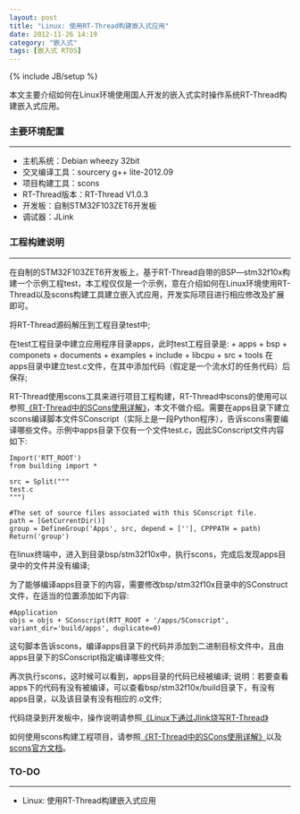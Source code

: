 ```yaml
---
layout: post
title: "Linux: 使用RT-Thread构建嵌入式应用"
date: 2012-11-26 14:19
category: "嵌入式"
tags: [嵌入式 RTOS]
---
```

{% include JB/setup %}


本文主要介绍如何在Linux环境使用国人开发的嵌入式实时操作系统RT-Thread构建嵌入式应用。

### 主要环境配置
---
+ 主机系统：Debian wheezy 32bit
+ 交叉编译工具：sourcery g++ lite-2012.09
+ 项目构建工具：scons
+ RT-Thread版本：RT-Thread V1.0.3
+ 开发板：自制STM32F103ZET6开发板 
+ 调试器：JLink

### 工程构建说明
---
在自制的STM32F103ZET6开发板上，基于RT-Thread自带的BSP—stm32f10x构建一个示例工程test，本工程仅仅是一个示例，意在介绍如何在Linux环境使用RT-Thread以及scons构建工具建立嵌入式应用，开发实际项目进行相应修改及扩展即可。

将RT-Thread源码解压到工程目录test中;

在test工程目录中建立应用程序目录apps，此时test工程目录是:
    + apps
    + bsp
    + componets
    + documents
    + examples
    + include
    + libcpu
    + src
    + tools
在apps目录中建立test.c文件，在其中添加代码（假定是一个流水灯的任务代码）后保存;

RT-Thread使用scons工具来进行项目工程构建，RT-Thread中scons的使用可以参照[《RT-Thread中的SCons使用详解》](http://www.rt-thread.org/dokuwiki/doku.php?id=rt-thread中的scons使用详解)，本文不做介绍。需要在apps目录下建立scons编译脚本文件SConscript（实际上是一段Python程序），告诉scons需要编译哪些文件。示例中apps目录下仅有一个文件test.c，因此SConscript文件内容如下:

    Import('RTT_ROOT')
    from building import *

    src = Split("""
    test.c
    """)

    #The set of source files associated with this SConscript file.
    path = [GetCurrentDir()]
    group = DefineGroup('Apps', src, depend = [''], CPPPATH = path)
    Return('group')

在linux终端中，进入到目录bsp/stm32f10x中，执行scons，完成后发现apps目录中的文件并没有编译;

为了能够编译apps目录下的内容，需要修改bsp/stm32f10x目录中的SConstruct文件，在适当的位置添加如下内容:

    #Application
    objs = objs + SConscript(RTT_ROOT + '/apps/SConscript', variant_dir='build/apps', duplicate=0)

这句脚本告诉scons，编译apps目录下的代码并添加到二进制目标文件中，且由apps目录下的SConscript指定编译哪些文件;

再次执行scons，这时候可以看到，apps目录的代码已经被编译;
说明：若要查看apps下的代码有没有被编译，可以查看bsp/stm32f10x/build目录下，有没有apps目录，以及该目录有没有相应的.o文件;

代码烧录到开发板中，操作说明请参照[《Linux下通过Jlink烧写RT-Thread》](http://www.rt-thread.org/dokuwiki/doku.php?id=linux下通过jlink烧写rt-thread)

如何使用scons构建工程项目，请参照[《RT-Thread中的SCons使用详解》](http://www.rt-thread.org/dokuwiki/doku.php?id=rt-thread中的scons使用详解)以及[scons官方文档](http://www.scons.org/documentation.php)。

### TO-DO
---
+ Linux: 使用RT-Thread构建嵌入式应用


